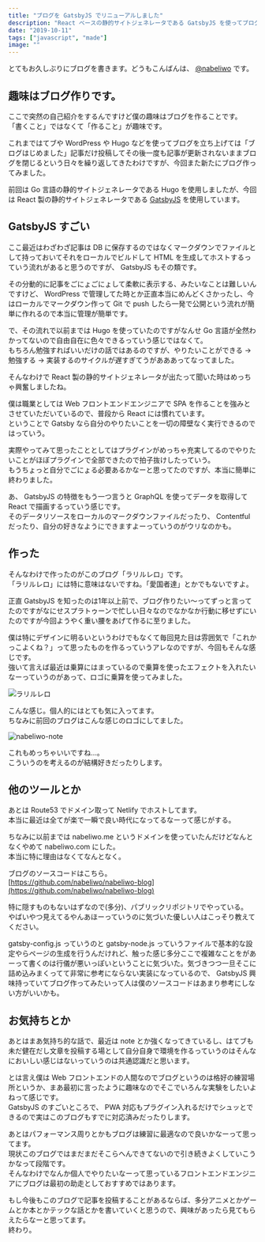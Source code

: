 ```yaml
---
title: "ブログを GatsbyJS でリニューアルしました"
description: "React ベースの静的サイトジェネレータである GatsbyJS を使ってブログを作り直したので解説。"
date: "2019-10-11"
tags: ["javascript", "made"]
image: ""
---
```


とてもお久しぶりにブログを書きます。どうもこんばんは、 [@nabeliwo](https://twitter.com/nabeliwo) です。

## 趣味はブログ作りです。

ここで突然の自己紹介をするんですけど僕の趣味はブログを作ることです。  
「書くこと」ではなくて「作ること」が趣味です。

これまではてブや WordPress や Hugo などを使ってブログを立ち上げては「ブログはじめました」記事だけ投稿してその後一度も記事が更新されないままブログを閉じるという日々を繰り返してきたわけですが、今回また新たにブログ作ってみました。

前回は Go 言語の静的サイトジェネレータである Hugo を使用しましたが、今回は React 製の静的サイトジェネレータである [GatsbyJS](https://www.gatsbyjs.org/) を使用しています。

## GatsbyJS すごい

ここ最近はわざわざ記事は DB に保存するのではなくマークダウンでファイルとして持っておいてそれをローカルでビルドして HTML を生成してホストするっていう流れがあると思うのですが、 GatsbyJS もその類です。

その分動的に記事をごにょごにょして柔軟に表示する、みたいなことは難しいんですけど、 WordPress で管理してた時とか正直本当にめんどくさかったし、今はローカルでマークダウン作って Git で push したら一発で公開という流れが簡単に作れるので本当に管理が簡単です。

で、その流れで以前までは Hugo を使っていたのですがなんせ Go 言語が全然わかってないので自由自在に色々できるっていう感じではなくて。  
もちろん勉強すればいいだけの話ではあるのですが、やりたいことができる -> 勉強する -> 実装するのサイクルが遅すぎてうがあああってなってました。

そんなわけで React 製の静的サイトジェネレータが出たって聞いた時はめっちゃ興奮しましたね。

僕は職業としては Web フロントエンドエンジニアで SPA を作ることを強みとさせていただいているので、普段から React には慣れています。  
ということで Gatsby なら自分のやりたいことを一切の障壁なく実行できるのではっていう。

実際やってみて思ったこととしてはプラグインがめっちゃ充実してるのでやりたいことがほぼプラグインで全部できたので拍子抜けしたっていう。  
もうちょっと自分でごにょる必要あるかなーと思ってたのですが、本当に簡単に終わりました。

あ、 GatsbyJS の特徴をもう一つ言うと GraphQL を使ってデータを取得して React で描画するっていう感じです。  
そのデータリソースをローカルのマークダウンファイルだったり、 Contentful だったり、自分の好きなようにできますよーっていうのがウリなのかも。

## 作った

そんなわけで作ったのがこのブログ「ラリルレロ」です。  
「ラリルレロ」には特に意味はないですね。「愛国者達」とかでもないですよ。

正直 GatsbyJS を知ったのは1年以上前で、ブログ作りたい〜ってずっと言ってたのですがなにせスプラトゥーンで忙しい日々なのでなかなか行動に移せずにいたのですが今回ようやく重い腰をあげて作るに至りました。

僕は特にデザインに明るいというわけでもなくて毎回見た目は雰囲気で「これかっこよくね？」って思ったものを作るっていうアレなのですが、今回もそんな感じです。  
強いて言えば最近は乗算にはまっているので乗算を使ったエフェクトを入れたいなーっていうのがあって、ロゴに乗算を使ってみました。

![ラリルレロ](/images/post/2019/10/renewal-blog/01.gif "ラリルレロ")

こんな感じ。個人的にはとても気に入ってます。  
ちなみに前回のブログはこんな感じのロゴにしてました。

![nabeliwo-note](/images/post/2019/10/renewal-blog/02.gif "nabeliwo-note")

これもめっちゃいいですね…。  
こういうのを考えるのが結構好きだったりします。

## 他のツールとか

あとは Route53 でドメイン取って Netlify でホストしてます。  
本当に最近は全てが楽で一瞬で良い時代になってるなーって感じがする。

ちなみに以前までは nabeliwo.me というドメインを使っていたんだけどなんとなくやめて nabeliwo.com にした。  
本当に特に理由はなくてなんとなく。

ブログのソースコードはこちら。  
[https://github.com/nabeliwo/nabeliwo-blog](https://github.com/nabeliwo/nabeliwo-blog)

特に隠すものもないはずなので(多分)、パブリックリポジトリでやっている。  
やばいやつ見えてるやんあほーっていうのに気づいた優しい人はこっそり教えてください。

gatsby-config.js っていうのと gatsby-node.js っていうファイルで基本的な設定やらページの生成を行うんだけれど、触った感じ多分ここで複雑なことをがあーって書くのは行儀が悪いっぽいということに気づいた。気づきつつ一旦そこに詰め込みまくってて非常に参考にならない実装になっているので、 GatsbyJS 興味持っていてブログ作ってみたいって人は僕のソースコードはあまり参考にしない方がいいかも。

## お気持ちとか

あとはまあ気持ち的な話で、最近は note とか強くなってきているし、はてブも未だ健在だし文章を投稿する場として自分自身で環境を作るっていうのはそんなにおいしい感じはないっていうのは共通認識だと思います。

とは言え僕は Web フロントエンドの人間なのでブログというのは格好の練習場所というか、まあ最初に言ったように趣味なのでそこでいろんな実験をしたいよねって感じです。  
GatsbyJS のすごいところで、 PWA 対応もプラグイン入れるだけでシュッとできるので実はこのブログもすでに対応済みだったりします。

あとはパフォーマンス周りとかもブログは練習に最適なので良いかなーって思ってます。  
現状このブログではまだまだそこらへんできてないので引き続きよくしていこうかなって段階です。  
そんなわけでなんか個人でやりたいなーって思っているフロントエンドエンジニアにブログは最初の助走としておすすめではあります。

もし今後もこのブログで記事を投稿することがあるならば、多分アニメとかゲームとか本とかテックな話とかを書いていくと思うので、興味があったら見てもらえたらなーと思ってます。  
終わり。
